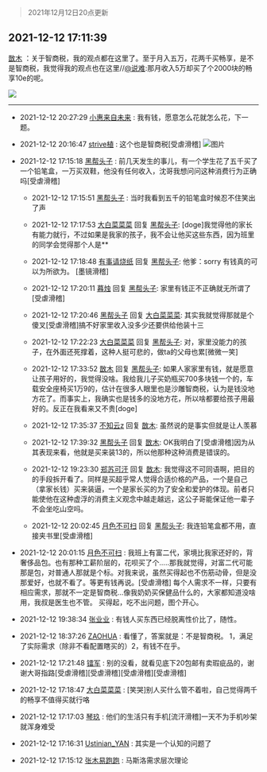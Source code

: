 > 2021年12月12日20点更新
<link rel="stylesheet" href="https://cdn.jsdelivr.net/gh/taotie6/sampleJSON@main/css/photo_show.css">
<meta name="referrer" content="no-referrer" />


 ## 2021-12-12 17:11:39 

 [㪚木](https://www.coolapk.com/feed/32080278?shareKey=MGVlMDc3YzMwY2FiNjFiNWM4MWI~) ：关于智商税，我的观点都在这里了。至于月入五万，花两千买畅享，是不是智商税，我觉得我的观点也在这里//<a class="feed-link-uname" href="/u/说难">@说难</a>:那月收入5万却买了个2000块的畅享10e的呢。 

<div class="album">
<img class="img-item" src="https://image.coolapk.com/feed/2021/1212/17/1081091_22f1ff00_0297_9634_465@1080x6645.png" />
</div>

 ------- 

- 2021-12-12 20:27:29 [小惠来自未来](uid=847097) : 我有钱，愿意怎么花就怎么花，下一题。 

- 2021-12-12 20:16:47 [strive植](uid=1468928) : 这个也是智商税[受虐滑稽] ![图片](https://image.coolapk.com/feed/2021/1212/20/1468928_275986c4_1403_6308_818@288x640.gif)

- 2021-12-12 17:15:18 [黑帮头子](uid=2838832) : 前几天发生的事儿，有一个学生花了五千买了一个铅笔盒，一万买双鞋，他没有任何收入，沈哥我想问问这种消费行为正确吗[受虐滑稽] 

    - 2021-12-12 17:15:51 [黑帮头子](uid=2838832) : 当时我看到五千的铅笔盒时候忍不住笑出了声 

    - 2021-12-12 17:17:53 [大白菜菜菜](uid=2081020) 回复 [黑帮头子](uid=2838832): [doge]我觉得他的家长有能力就行，不过如果是我家的孩子，我不会让他买这些东西，因为班里的同学会觉得那个人是** 

    - 2021-12-12 17:18:48 [有事请烧纸](uid=1802946) 回复 [黑帮头子](uid=2838832): 他爹：sorry 有钱真的可以为所欲为。
[墨镜滑稽] 

    - 2021-12-12 17:20:11 [暮烛](uid=915575) 回复 [黑帮头子](uid=2838832): 家里有钱正不正确就无所谓了[受虐滑稽] 

    - 2021-12-12 17:20:46 [黑帮头子](uid=2838832) 回复 [大白菜菜菜](uid=2081020): 其实我就觉得那就是个傻叉[受虐滑稽]搞不好家里收入没多少还要供给他装十三 

    - 2021-12-12 17:22:23 [大白菜菜菜](uid=2081020) 回复 [黑帮头子](uid=2838832): 对，家里没能力的孩子，在外面还死撑着，这种人挺可悲的，做ta的父母也累[微微一笑] 

    - 2021-12-12 17:33:52 [㪚木](uid=1081091) 回复 [黑帮头子](uid=2838832): 如果人家家里有钱，就是愿意让孩子用好的，我觉得没啥。我给我儿子买奶瓶买700多块钱一个的，车载安全座椅买1万9的，估计在很多人眼里也是沙雕智商税，认为是钱没地方花了。而事实上，我确实也是钱多的没地方花，所以啥都要给孩子用最好的。反正在我看来又不贵[doge] 

    - 2021-12-12 17:35:37 [不知云z](uid=5657858) 回复 [㪚木](uid=1081091): 虽然说的是事实但就是让人羡慕 

    - 2021-12-12 17:39:32 [黑帮头子](uid=2838832) 回复 [㪚木](uid=1081091): OK我明白了[受虐滑稽]因为从其表现来看，他就是买来装13的，所以他那种这种消费是错误的。 

    - 2021-12-12 19:23:30 [郑苏可汗](uid=678781) 回复 [㪚木](uid=1081091): 我觉得这不可同语啊，把目的的手段拆开看了。同样是买超乎常人觉得合适价格的产品，一个是自己（拿家长钱）买来装逼，一个是家长买的为了安全和爱护的体现。前者只能使他在这种虚浮的消费主义观念中越走越远，这公子哥能保证他一辈子不会坐吃山空吗。 

    - 2021-12-12 20:02:45 [月色不可扫](uid=3639201) 回复 [黑帮头子](uid=2838832): 我连铅笔盒都不用，直接夹书里[受虐滑稽] 

- 2021-12-12 20:01:15 [月色不可扫](uid=3639201) : 我班上有富二代，家境比我家还好的，背奢侈品包。也有那种工薪阶层的，花呗买了个.....那我就觉得，对富二代可能那是包，对普通人那就是个标。对我来说，虽然买得起也不伤筋动骨，但是没那爱好，也就不看了。等更有钱再说。[受虐滑稽]
每个人需求不一样，只要有相应需求<!--break-->，那就不一定是智商税...像我奶奶买保健品什么的，大家都知道没啥用，我叔是医生也不管。
买得起，吃不出问题，图个开心。 

- 2021-12-12 19:38:34 [张业业](uid=1257057) : 有钱人买东西已经脱离性价比了，随性。 

- 2021-12-12 18:37:26 [ZAOHUA](uid=1930793) : 看懂了，答案就是：不是智商税。 1，满足了实际需求（除非不看配置瞎买的）2，有钱不在乎。 

- 2021-12-12 17:21:48 [镭军](uid=3180115) : 别的没看，就看见底下20包邮有卖瑕疵品的，谢谢大哥指路[受虐滑稽][受虐滑稽][受虐滑稽][受虐滑稽] 

- 2021-12-12 17:18:47 [大白菜菜菜](uid=2081020) : [笑哭]别人买什么管不着啦，自己觉得两千的畅享不值得买就行咯 

- 2021-12-12 17:17:03 [琴玖](uid=2151965) : 他们的生活只有手机[流汗滑稽]一天不为手机吵架就浑身难受 

- 2021-12-12 17:16:31 [Ustinian_YAN](uid=1294414) : 其实是一个认知的问题了 

- 2021-12-12 17:15:12 [张木易跑跑](uid=2295834) : 马斯洛需求层次理论 

